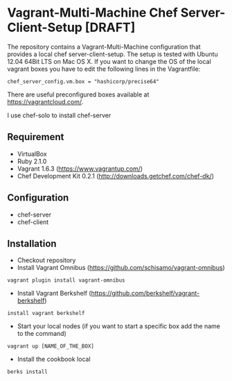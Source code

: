 # Vagrant-Multi-Machine Chef Server-Client-Setup [DRAFT]

The repository contains a Vagrant-Multi-Machine configuration that provides a local chef server-client-setup.
The setup is tested with Ubuntu 12.04 64Bit LTS on Mac OS X.
If you want to change the OS of the local vagrant boxes you have to edit the following lines in the Vagrantfile:
```
chef_server_config.vm.box = "hashicorp/precise64"
```
There are useful preconfigured boxes available at https://vagrantcloud.com/.

I use chef-solo to install chef-server

## Requirement

* VirtualBox
* Ruby 2.1.0
* Vagrant 1.6.3 (https://www.vagrantup.com/)
* Chef Development Kit 0.2.1 (http://downloads.getchef.com/chef-dk/)

## Configuration

* chef-server
* chef-client

## Installation

* Checkout repository
* Install Vagrant Omnibus (https://github.com/schisamo/vagrant-omnibus)
```
vagrant plugin install vagrant-omnibus
```
* Install Vagrant Berkshelf (https://github.com/berkshelf/vagrant-berkshelf)
```
install vagrant berkshelf
```
* Start your local nodes (if you want to start a specific box add the name to the command)
```
vagrant up [NAME_OF_THE_BOX]
```
* Install the cookbook local
```
berks install
```


